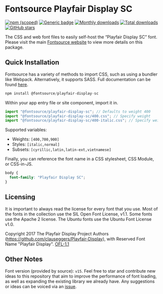 # Fontsource Playfair Display SC

[![npm (scoped)](https://img.shields.io/npm/v/@fontsource/playfair-display-sc?color=brightgreen)](https://www.npmjs.com/package/@fontsource/playfair-display-sc) [![Generic badge](https://img.shields.io/badge/fontsource-passing-brightgreen)](https://github.com/fontsource/fontsource) [![Monthly downloads](https://badgen.net/npm/dm/@fontsource/playfair-display-sc)](https://github.com/fontsource/fontsource) [![Total downloads](https://badgen.net/npm/dt/@fontsource/playfair-display-sc)](https://github.com/fontsource/fontsource) [![GitHub stars](https://img.shields.io/github/stars/fontsource/fontsource.svg?style=social&label=Star)](https://github.com/fontsource/fontsource/stargazers)

The CSS and web font files to easily self-host the “Playfair Display SC” font. Please visit the main [Fontsource website](https://fontsource.org/fonts/playfair-display-sc) to view more details on this package.

## Quick Installation

Fontsource has a variety of methods to import CSS, such as using a bundler like Webpack. Alternatively, it supports SASS. Full documentation can be found [here](https://fontsource.org/docs/getting-started/introduction).

```javascript
npm install @fontsource/playfair-display-sc
```

Within your app entry file or site component, import it in.

```javascript
import "@fontsource/playfair-display-sc"; // Defaults to weight 400
import "@fontsource/playfair-display-sc/400.css"; // Specify weight
import "@fontsource/playfair-display-sc/400-italic.css"; // Specify weight and style

```

Supported variables:
- Weights: `[400,700,900]`
- Styles: `[italic,normal]`
- Subsets: `[cyrillic,latin,latin-ext,vietnamese]`

Finally, you can reference the font name in a CSS stylesheet, CSS Module, or CSS-in-JS.

```css
body {
  font-family: "Playfair Display SC";
}
```

## Licensing
It is important to always read the license for every font that you use.
Most of the fonts in the collection use the SIL Open Font License, v1.1. Some fonts use the Apache 2 license. The Ubuntu fonts use the Ubuntu Font License v1.0.

Copyright 2017 The Playfair Display Project Authors (https://github.com/clauseggers/Playfair-Display), with Reserved Font Name "Playfair Display".
[OFL-1.1](http://scripts.sil.org/OFL)

## Other Notes
Font version (provided by source): `v15`.
Feel free to star and contribute new ideas to this repository that aim to improve the performance of font loading, as well as expanding the existing library we already have. Any suggestions or ideas can be voiced via an [issue](https://github.com/fontsource/fontsource/issues).